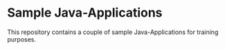 # Sample Java-Applications
This repository contains a couple of sample Java-Applications for training purposes.
